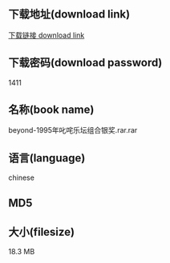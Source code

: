 ## 下载地址(download link)
[下载链接 download link](https://tutu365.netlify.app/?s=beyond-1995%E5%B9%B4%E5%8F%B1%E5%92%A4%E4%B9%90%E5%9D%9B%E7%BB%84%E5%90%88%E9%93%B6%E5%A5%96.rar)

## 下载密码(download password)
1411

## 名称(book name)
beyond-1995年叱咤乐坛组合银奖.rar.rar

## 语言(language)
chinese

## MD5


## 大小(filesize)
18.3 MB
